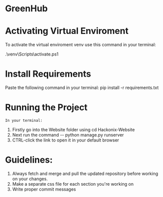 # GreenHub
# Activating Virtual Enviroment
To activate the virtual enviroment venv use this command in your terminal:

.\venv\Scripts\activate.ps1

# Install Requirements
 Paste the following command in your terminal:
 pip install -r requirements.txt

# Running the Project
    In your terminal:

 1. Firstly go into the Website folder using cd Hackonix-Website
 2. Next run the command -- python manage.py runserver
 3. CTRL-click the link to open it in your default browser

# Guidelines: 

1. Always fetch and merge and pull the updated repository before working on your changes.
2. Make a separate css file for each section you're working on
3. Write proper commit messages

